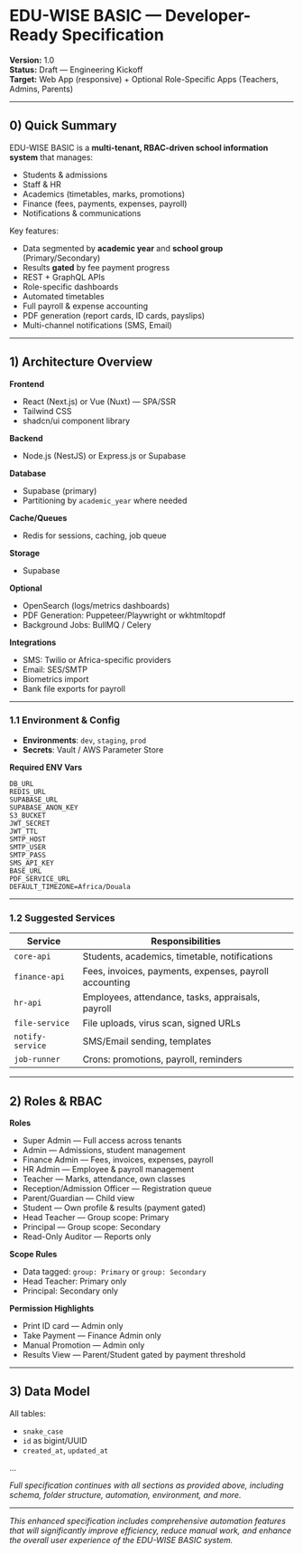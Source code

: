 # EDU-WISE BASIC — Developer-Ready Specification

**Version:** 1.0  
**Status:** Draft — Engineering Kickoff  
**Target:** Web App (responsive) + Optional Role-Specific Apps (Teachers, Admins, Parents)  

---

## 0) Quick Summary

EDU-WISE BASIC is a **multi-tenant, RBAC-driven school information system** that manages:

- Students & admissions
- Staff & HR
- Academics (timetables, marks, promotions)
- Finance (fees, payments, expenses, payroll)
- Notifications & communications

Key features:

- Data segmented by **academic year** and **school group** (Primary/Secondary)
- Results **gated** by fee payment progress
- REST + GraphQL APIs
- Role-specific dashboards
- Automated timetables
- Full payroll & expense accounting
- PDF generation (report cards, ID cards, payslips)
- Multi-channel notifications (SMS, Email)

---

## 1) Architecture Overview

**Frontend**
- React (Next.js) or Vue (Nuxt) — SPA/SSR
- Tailwind CSS
- shadcn/ui component library

**Backend**
- Node.js (NestJS) or Express.js or Supabase

**Database**
- Supabase (primary)
- Partitioning by `academic_year` where needed

**Cache/Queues**
- Redis for sessions, caching, job queue

**Storage**
- Supabase

**Optional**
- OpenSearch (logs/metrics dashboards)
- PDF Generation: Puppeteer/Playwright or wkhtmltopdf
- Background Jobs: BullMQ / Celery

**Integrations**
- SMS: Twilio or Africa-specific providers
- Email: SES/SMTP
- Biometrics import
- Bank file exports for payroll

---

### 1.1 Environment & Config

- **Environments**: `dev`, `staging`, `prod`
- **Secrets**: Vault / AWS Parameter Store

**Required ENV Vars**
```
DB_URL
REDIS_URL
SUPABASE_URL
SUPABASE_ANON_KEY
S3_BUCKET
JWT_SECRET
JWT_TTL
SMTP_HOST
SMTP_USER
SMTP_PASS
SMS_API_KEY
BASE_URL
PDF_SERVICE_URL
DEFAULT_TIMEZONE=Africa/Douala
```

---

### 1.2 Suggested Services

| Service         | Responsibilities |
|-----------------|------------------|
| `core-api`      | Students, academics, timetable, notifications |
| `finance-api`   | Fees, invoices, payments, expenses, payroll accounting |
| `hr-api`        | Employees, attendance, tasks, appraisals, payroll |
| `file-service`  | File uploads, virus scan, signed URLs |
| `notify-service`| SMS/Email sending, templates |
| `job-runner`    | Crons: promotions, payroll, reminders |

---

## 2) Roles & RBAC

**Roles**
- Super Admin — Full access across tenants
- Admin — Admissions, student management
- Finance Admin — Fees, invoices, expenses, payroll
- HR Admin — Employee & payroll management
- Teacher — Marks, attendance, own classes
- Reception/Admission Officer — Registration queue
- Parent/Guardian — Child view
- Student — Own profile & results (payment gated)
- Head Teacher — Group scope: Primary
- Principal — Group scope: Secondary
- Read-Only Auditor — Reports only

**Scope Rules**
- Data tagged: `group: Primary` or `group: Secondary`
- Head Teacher: Primary only
- Principal: Secondary only

**Permission Highlights**
- Print ID card — Admin only
- Take Payment — Finance Admin only
- Manual Promotion — Admin only
- Results View — Parent/Student gated by payment threshold

---

## 3) Data Model

All tables:
- `snake_case`
- `id` as bigint/UUID
- `created_at`, `updated_at`

...

*Full specification continues with all sections as provided above, including schema, folder structure, automation, environment, and more.*

---

*This enhanced specification includes comprehensive automation features that will significantly improve efficiency, reduce manual work, and enhance the overall user experience of the EDU-WISE BASIC system.*
